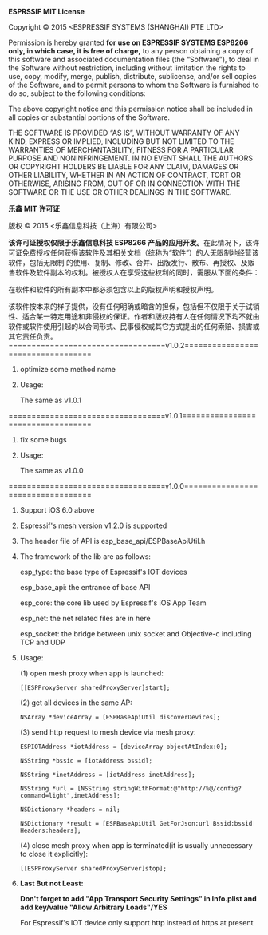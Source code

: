 <b>ESPRSSIF MIT License</b>

Copyright © 2015 <ESPRESSIF SYSTEMS (SHANGHAI) PTE LTD>

Permission is hereby granted <b>for use on ESPRESSIF SYSTEMS ESP8266 only, in which case, it is free of charge,</b> to any person obtaining a copy of this software and 
associated documentation files (the “Software”), to deal in the Software without restriction, including without limitation the rights to use, copy, modify, merge, publish, distribute,
sublicense, and/or sell copies of the Software, and to permit persons to whom the Software is furnished to do so, subject to the following conditions:

The above copyright notice and this permission notice shall be included in all copies or substantial portions of the Software.

THE SOFTWARE IS PROVIDED “AS IS”, WITHOUT WARRANTY OF ANY KIND, EXPRESS OR IMPLIED, INCLUDING BUT NOT LIMITED TO THE WARRANTIES OF MERCHANTABILITY, FITNESS FOR A PARTICULAR PURPOSE AND NONINFRINGEMENT. IN NO EVENT SHALL THE AUTHORS OR COPYRIGHT HOLDERS BE LIABLE FOR ANY CLAIM, DAMAGES OR OTHER LIABILITY, WHETHER IN AN ACTION OF CONTRACT, TORT OR OTHERWISE, ARISING FROM, OUT OF OR IN CONNECTION WITH THE SOFTWARE OR THE USE OR OTHER DEALINGS IN THE SOFTWARE.

<b>乐鑫 MIT 许可证</b>

版权 © 2015  <乐鑫信息科技（上海）有限公司>

<b>该许可证授权仅限于乐鑫信息科技 ESP8266 产品的应用开发。</b>在此情况下，该许可证免费授权任何获得该软件及其相关文档（统称为“软件”）的人无限制地经营该软件，包括无限制
的使用、复制、修改、合并、出版发行、散布、再授权、及贩售软件及软件副本的权利。被授权人在享受这些权利的同时，需服从下面的条件：

在软件和软件的所有副本中都必须包含以上的版权声明和授权声明。

该软件按本来的样子提供，没有任何明确或暗含的担保，包括但不仅限于关于试销性、适合某一特定用途和非侵权的保证。作者和版权持有人在任何情况下均不就由软件或软件使用引起的以合同形式、民事侵权或其它方式提出的任何索赔、损害或其它责任负责。
==================================v1.0.2==================================

1. optimize some method name

2. Usage:

   The same as v1.0.1

==================================v1.0.1==================================

1. fix some bugs

2. Usage:

   The same as v1.0.0

==================================v1.0.0==================================

1. Support iOS 6.0 above

2. Espressif's mesh version v1.2.0 is supported

3. The header file of API is esp_base_api/ESPBaseApiUtil.h 

4. The framework of the lib are as follows:

   esp_type: the base type of Espressif's IOT devices

   esp_base_api: the entrance of base API

   esp_core: the core lib used by Espressif's iOS App Team 

   esp_net:  the net related files are in here

   esp_socket: the bridge between unix socket and Objective-c including TCP and UDP

5. Usage:

   (1) open mesh proxy when app is launched:

       [[ESPProxyServer sharedProxyServer]start];

   (2) get all devices in the same AP:

       NSArray *deviceArray = [ESPBaseApiUtil discoverDevices];

   (3) send http request to mesh device via mesh proxy:
       
       ESPIOTAddress *iotAddress = [deviceArray objectAtIndex:0];

       NSString *bssid = [iotAddress bssid];

       NSString *inetAddress = [iotAddress inetAddress];

       NSString *url = [NSString stringWithFormat:@"http://%@/config?command=light",inetAddress];

       NSDictionary *headers = nil;

       NSDictionary *result = [ESPBaseApiUtil GetForJson:url Bssid:bssid Headers:headers];

   (4) close mesh proxy when app is terminated(it is usually unnecessary to close it explicitly):

       [[ESPProxyServer sharedProxyServer]stop];

6. <b>Last But not Least: </b>

   <b>Don't forget to add "App Transport Security Settings" in Info.plist and add key/value "Allow Arbitrary Loads"/YES</b>

   For Espressif's IOT device only support http instead of https at present
